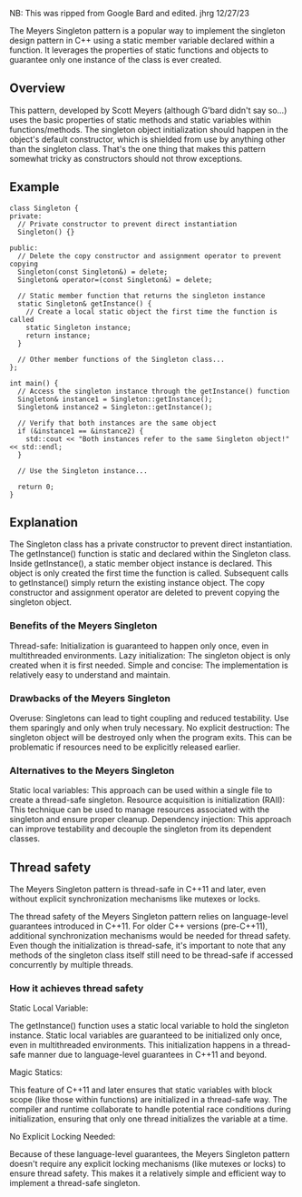 NB: This was ripped from Google Bard and edited. jhrg 12/27/23

The Meyers Singleton pattern is a popular way to implement the singleton
design pattern in C++ using a static member variable declared within a
function. It leverages the properties of static functions and objects to
guarantee only one instance of the class is ever created.

## Overview

This pattern, developed by Scott Meyers (although G'bard didn't say
so...) uses the basic properties of static methods and static variables
within functions/methods. The singleton object initialization should
happen in the object's default constructor, which is shielded from use
by anything other than the singleton class. That's the one thing that
makes this pattern somewhat tricky as constructors should not throw
exceptions.

## Example

    class Singleton {
    private:
      // Private constructor to prevent direct instantiation
      Singleton() {}

    public:
      // Delete the copy constructor and assignment operator to prevent copying
      Singleton(const Singleton&) = delete;
      Singleton& operator=(const Singleton&) = delete;

      // Static member function that returns the singleton instance
      static Singleton& getInstance() {
        // Create a local static object the first time the function is called
        static Singleton instance;
        return instance;
      }

      // Other member functions of the Singleton class...
    };

    int main() {
      // Access the singleton instance through the getInstance() function
      Singleton& instance1 = Singleton::getInstance();
      Singleton& instance2 = Singleton::getInstance();

      // Verify that both instances are the same object
      if (&instance1 == &instance2) {
        std::cout << "Both instances refer to the same Singleton object!" << std::endl;
      }

      // Use the Singleton instance...

      return 0;
    }

## Explanation

The Singleton class has a private constructor to prevent direct
instantiation. The getInstance() function is static and declared within
the Singleton class. Inside getInstance(), a static member object
instance is declared. This object is only created the first time the
function is called. Subsequent calls to getInstance() simply return the
existing instance object. The copy constructor and assignment operator
are deleted to prevent copying the singleton object.

### Benefits of the Meyers Singleton

Thread-safe: Initialization is guaranteed to happen only once, even in multithreaded environments.
Lazy initialization: The singleton object is only created when it is first needed.
Simple and concise: The implementation is relatively easy to understand and maintain.

### Drawbacks of the Meyers Singleton

Overuse: Singletons can lead to tight coupling and reduced testability. Use them sparingly and only when truly necessary.
No explicit destruction: The singleton object will be destroyed only when the program exits. This can be problematic if resources need to be explicitly released earlier.

### Alternatives to the Meyers Singleton

Static local variables: This approach can be used within a single file to create a thread-safe singleton.
Resource acquisition is initialization (RAII): This technique can be used to manage resources associated with the singleton and ensure proper cleanup.
Dependency injection: This approach can improve testability and decouple the singleton from its dependent classes.

## Thread safety

The Meyers Singleton pattern is thread-safe in C++11 and later, even
without explicit synchronization mechanisms like mutexes or locks.

The thread safety of the Meyers Singleton pattern relies on
language-level guarantees introduced in C++11. For older C++ versions
(pre-C++11), additional synchronization mechanisms would be needed for
thread safety. Even though the initialization is thread-safe, it's
important to note that any methods of the singleton class itself still
need to be thread-safe if accessed concurrently by multiple threads.

### How it achieves thread safety

Static Local Variable:

The getInstance() function uses a static local variable to hold the
singleton instance. Static local variables are guaranteed to be
initialized only once, even in multithreaded environments. This
initialization happens in a thread-safe manner due to language-level
guarantees in C++11 and beyond.

Magic Statics:

This feature of C++11 and later ensures that static variables with block
scope (like those within functions) are initialized in a thread-safe
way. The compiler and runtime collaborate to handle potential race
conditions during initialization, ensuring that only one thread
initializes the variable at a time.

No Explicit Locking Needed:

Because of these language-level guarantees, the Meyers Singleton pattern
doesn't require any explicit locking mechanisms (like mutexes or locks)
to ensure thread safety. This makes it a relatively simple and efficient
way to implement a thread-safe singleton.